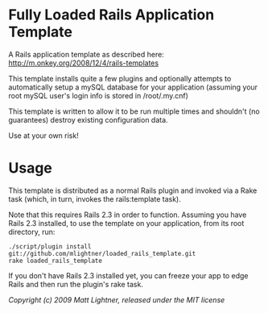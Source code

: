 Fully Loaded Rails Application Template
=======================================

A Rails application template as described here: http://m.onkey.org/2008/12/4/rails-templates

This template installs quite a few plugins and optionally attempts to automatically setup a mySQL database for
your application (assuming your root mySQL user's login info is stored in /root/.my.cnf)

This template is written to allow it to be run multiple times and shouldn't (no guarantees) destroy
existing configuration data.

Use at your own risk!


Usage
=====

This template is distributed as a normal Rails plugin and invoked via a Rake task (which, in turn, invokes the
rails:template task).

Note that this requires Rails 2.3 in order to function.  Assuming you have Rails 2.3 installed, to use the template on
your application, from its root directory, run:

    ./script/plugin install git://github.com/mlightner/loaded_rails_template.git
    rake loaded_rails_template

If you don't have Rails 2.3 installed yet, you can freeze your app to edge Rails and then run the plugin's rake task.



_Copyright (c) 2009 Matt Lightner, released under the MIT license_
